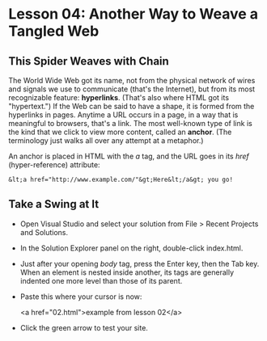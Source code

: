 Lesson 04: Another Way to Weave a Tangled Web
=============================================

This Spider Weaves with Chain
-----------------------------

The World Wide Web got its name, not from the physical network of wires and signals we use to communicate (that's the Internet), but from its most recognizable feature: **hyperlinks**. (That's also where HTML got its "hypertext.") If the Web can be said to have a shape, it is formed from the hyperlinks in pages. Anytime a URL occurs in a page, in a way that is meaningful to browsers, that's a link. The most well-known type of link is the kind that we click to view more content, called an **anchor**. (The terminology just walks all over any attempt at a metaphor.)

An anchor is placed in HTML with the *a* tag, and the URL goes in its *href* (hyper-reference) attribute:

    &lt;a href="http://www.example.com/"&gt;Here&lt;/a&gt; you go!

Take a Swing at It
------------------

* Open Visual Studio and select your solution from File > Recent Projects and Solutions.
* In the Solution Explorer panel on the right, double-click index.html.
* Just after your opening *body* tag, press the Enter key, then the Tab key. When an element is nested inside another, its tags are generally indented one more level than those of its parent.
* Paste this where your cursor is now:
    
    &lt;a href="02.html"&gt;example from lesson 02&lt;/a&gt;

* Click the green arrow to test your site.